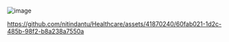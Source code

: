 ![image](https://github.com/nitindantu/Healthcare/assets/41870240/35fe9111-ff79-4b45-b00a-906e664a1168)

https://github.com/nitindantu/Healthcare/assets/41870240/60fab021-1d2c-485b-98f2-b8a238a7550a

